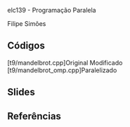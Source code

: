 elc139 - Programação Paralela

Filipe Simões

## Códigos

[t9/mandelbrot.cpp]Original Modificado
[t9/mandelbrot_omp.cpp]Paralelizado

## Slides

## Referências
